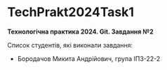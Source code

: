 # TechPrakt2024Task1
**Технологічна практика 2024. Git. Завдання №2**

Список студентів, які виконали завдання:
* Бородачов Микита Андрійович, група ІПЗ-22-2
